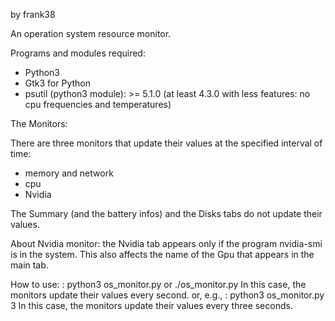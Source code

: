 by frank38

An operation system resource monitor.

Programs and modules required:
- Python3
- Gtk3 for Python
- psutil (python3 module): >= 5.1.0 (at least 4.3.0 with less features: no cpu frequencies and temperatures)

The Monitors:

There are three monitors that update their values at the specified interval of time:
- memory and network
- cpu
- Nvidia

The Summary (and the battery infos) and the Disks tabs do not update their values.

About Nvidia monitor:
the Nvidia tab appears only if the program nvidia-smi is 
in the system. This also affects the name of the Gpu 
that appears in the main tab.

How to use:
: python3 os_monitor.py or ./os_monitor.py
In this case, the monitors update their values every second.
or, e.g.,
: python3 os_monitor.py 3
In this case, the monitors update their values every three seconds.
